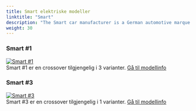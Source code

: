 ```yaml
---
title: Smart elektriske modeller
linktitle: "Smart"
description: "The Smart car manufacturer is a German automotive marque that produces small electric vehicles. It is a joint venture between Mercedes-Benz AG and Zhejiang Geely Holding Group, established in 2019. The venture is headquartered in Ningbo, China, and aims to produce Smart-badged cars in China to be marketed globally."
weight: 30
---
```

<!-- markdownlint-disable MD033 -->
<!-- markdownlint-disable MD010 -->


<div class="container shadow p-3 mb-5 bg-body-tertiary rounded">
<h3> Smart #1</h3>
	<div class="row">
		<div class="col col-12 col-md-6">
			<a href="hash1"><img src="https://media.evkx.net/multimedia/models/smart/#1/#1_brabus/main_1_st.jpg" class="img-fluid" alt="Smart #1" ></a>
		</div>
		<div class="col col-12 col-md-6">
Smart #1 er en crossover tilgjengelig i 3 varianter.
<a href="hash1">Gå til modellinfo</a>
		</div>
	</div>
</div>
<div class="container shadow p-3 mb-5 bg-body-tertiary rounded">
<h3> Smart #3</h3>
	<div class="row">
		<div class="col col-12 col-md-6">
			<a href="hash3"><img src="https://media.evkx.net/multimedia/models/smart/hash3/hash3_brabus/main_1_st.jpg" class="img-fluid" alt="Smart #3" ></a>
		</div>
		<div class="col col-12 col-md-6">
Smart #3 er en crossover tilgjengelig i 1 varianter.
<a href="hash3">Gå til modellinfo</a>
		</div>
	</div>
</div>
